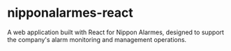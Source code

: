 # nipponalarmes-react
A web application built with React for Nippon Alarmes, designed to support the company's alarm monitoring and management operations.
